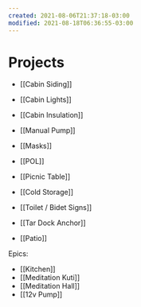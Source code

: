 ```yaml
---
created: 2021-08-06T21:37:18-03:00
modified: 2021-08-18T06:36:55-03:00
---
```


# Projects

- [[Cabin Siding]]
- [[Cabin Lights]]
- [[Cabin Insulation]]

- [[Manual Pump]]
- [[Masks]]
- [[POL]]
- [[Picnic Table]]
- [[Cold Storage]]
- [[Toilet / Bidet Signs]]
- [[Tar Dock Anchor]]
- [[Patio]]

Epics:

- [[Kitchen]]
- [[Meditation Kuti]]
- [[Meditation Hall]]
- [[12v Pump]]
